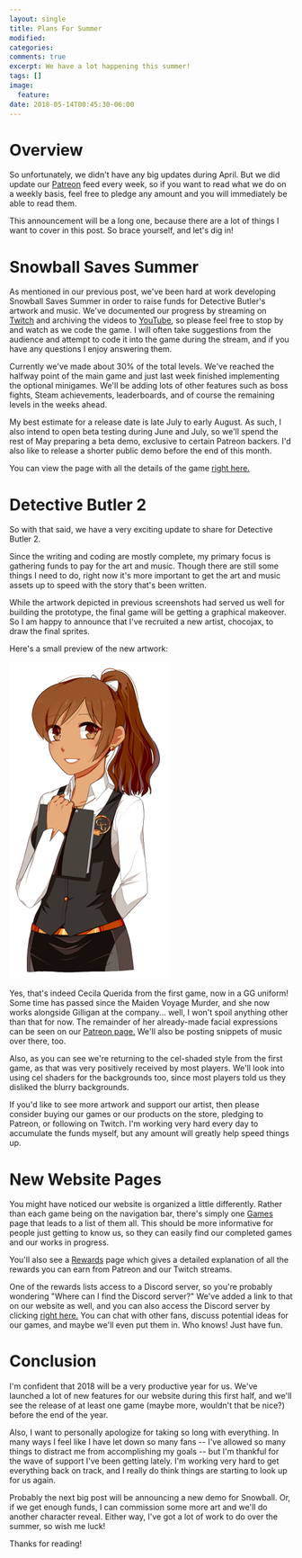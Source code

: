 ```yaml
---
layout: single
title: Plans For Summer
modified:
categories:
comments: true
excerpt: We have a lot happening this summer!
tags: []
image:
  feature:
date: 2018-05-14T00:45:30-06:00
---
```


# Overview

So unfortunately, we didn't have any big updates during April. But we did update our [Patreon](https://patreon.com/goldbargames) feed every week, so if you want to read what we do on a weekly basis, feel free to pledge any amount and you will immediately be able to read them.

This announcement will be a long one, because there are a lot of things I want to cover in this post. So brace yourself, and let's dig in!

# Snowball Saves Summer

As mentioned in our previous post, we've been hard at work developing Snowball Saves Summer in order to raise funds for Detective Butler's artwork and music. We've documented our progress by streaming on [Twitch](https://twitch.tv/goldbargames) and archiving the videos to [YouTube](https://www.youtube.com/user/seagullcrazy/videos), so please feel free to stop by and watch as we code the game. I will often take suggestions from the audience and attempt to code it into the game during the stream, and if you have any questions I enjoy answering them.

Currently we've made about 30% of the total levels. We've reached the halfway point of the main game and just last week finished implementing the optional minigames. We'll be adding lots of other features such as boss fights, Steam achievements, leaderboards, and of course the remaining levels in the weeks ahead.

My best estimate for a release date is late July to early August. As such, I also intend to open beta testing during June and July, so we'll spend the rest of May preparing a beta demo, exclusive to certain Patreon backers. I'd also like to release a shorter public demo before the end of this month.

You can view the page with all the details of the game [right here.](https://goldbargames.com/snowball-saves/summer/)

# Detective Butler 2

So with that said, we have a very exciting update to share for Detective Butler 2.

Since the writing and coding are mostly complete, my primary focus is gathering funds to pay for the art and music.  Though there are still some things I need to do, right now it's more important to get the art and music assets up to speed with the story that's been written.

While the artwork depicted in previous screenshots had served us well for building the prototype, the final game will be getting a graphical makeover. So I am happy to announce that I've recruited a new artist, chocojax, to draw the final sprites.

Here's a small preview of the new artwork:

<img src="/images/blog/cec-polite.png" title="cec-polite" alt="cec-polite" class="center-image">

Yes, that's indeed Cecila Querida from the first game, now in a GG uniform! Some time has passed since the Maiden Voyage Murder, and she now works alongside Gilligan at the company... well, I won't spoil anything other than that for now. The remainder of her already-made facial expressions can be seen on our [Patreon page.](https://www.patreon.com/posts/18807206) We'll also be posting snippets of music over there, too.

Also, as you can see we're returning to the cel-shaded style from the first game, as that was very positively received by most players. We'll look into using cel shaders for the backgrounds too, since most players told us they disliked the blurry backgrounds.

If you'd like to see more artwork and support our artist, then please consider buying our games or our products on the store, pledging to Patreon, or following on Twitch. I'm working very hard every day to accumulate the funds myself, but any amount will greatly help speed things up.

# New Website Pages

You might have noticed our website is organized a little differently. Rather than each game being on the navigation bar, there's simply one [Games](https://goldbargames.com/games) page that leads to a list of them all. This should be more informative for people just getting to know us, so they can easily find our completed games and our works in progress.

You'll also see a [Rewards](https://goldbargames.com/rewards) page which gives a detailed explanation of all the rewards you can earn from Patreon and our Twitch streams.

One of the rewards lists access to a Discord server, so you're probably wondering "Where can I find the Discord server?" We've added a link to that on our website as well, and you can also access the Discord server by clicking [right here.](https://discord.gg/5AenWrt) You can chat with other fans, discuss potential ideas for our games, and maybe we'll even put them in. Who knows! Just have fun.

# Conclusion

I'm confident that 2018 will be a very productive year for us. We've launched a lot of new features for our website during this first half, and we'll see the release of at least one game (maybe more, wouldn't that be nice?) before the end of the year.

Also, I want to personally apologize for taking so long with everything. In many ways I feel like I have let down so many fans -- I've allowed so many things to distract me from accomplishing my goals -- but I'm thankful for the wave of support I've been getting lately. I'm working very hard to get everything back on track, and I really do think things are starting to look up for us again. 

Probably the next big post will be announcing a new demo for Snowball. Or, if we get enough funds, I can commission some more art and we'll do another character reveal. Either way, I've got a lot of work to do over the summer, so wish me luck! 

Thanks for reading!
